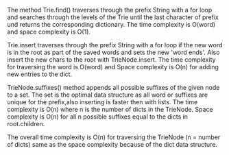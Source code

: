 The method Trie.find() traverses through the prefix String with a for loop and searches through the levels of the Trie until the last character of prefix und returns the corresponding dictionary.
The time complexity is O(word) and space complexity is O(1).

Trie.insert traverses through the prefix String with a for loop  if the new word is in the root as part of the saved words and sets the new 'word ends'.
Also insert the new chars to the root with TrieNode.insert.
The time complexity for traversing the word is O(word) and Space complexity is O(n) for adding new entries to the dict.

TrieNode.suffixes() method appends all possible suffixes of the given
node to a set. The set is the optimal data structure as all word or suffixes are unique for the prefix,also inserting is faster then with lists.
The time complexity is O(n) where n is the number of dicts in the   TrieNode. Space complexity is O(n) for all n possible suffixes equal to the dicts in root.children.

The overall time complexity is O(n) for traversing the TrieNode (n = number of dicts) same as the space complexity because of the dict data structure. 